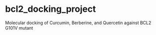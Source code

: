 # bcl2_docking_project
Molecular docking of Curcumin, Berberine, and Quercetin against BCL2 G101V mutant
